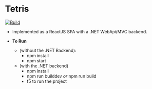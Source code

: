 Tetris
======

[![Build](http://stewiebuild.cloudapp.net:8080/app/rest/builds/buildType:Tetris_Build/statusIcon.svg)](http://stewiebuild.cloudapp.net:8080/project.html?projectId=Tetris&tab=projectOverview)

 - Implemented as a ReactJS SPA with a .NET WebApi/MVC backend.

- **To Run**
  - (without the .NET Backend):
    - npm install
    - npm start
  - (with the .NET backend)
    - npm install
    - npm run builddev *or* npm run build
    - f5 to run the project

